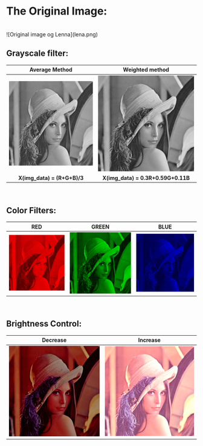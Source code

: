 <h1>The Original Image:</h1></br>
![Original image og Lenna](lena.png)
</br>
<h2><b>Grayscale filter<b>:</h2>

  Average Method            |  Weighted method
:-------------------------:|:-------------------------:
![Grayed with average method](Images/grayscale_avg.png)  |  ![Grayed with weighted method](Images/grayscale_lum.png)
 X(img_data) = (R+G+B)/3 | X(img_data) = 0.3R+0.59G+0.11B
 </br>
<h2><b>Color Filters:</b></h2>

  RED            |  GREEN     |     BLUE
:-------------------------:|:-------------------------:|:---------------------:
![Red Filter](Images/red.png)  |  ![Green](Images/green.png)  |  ![Blue Filter](Images/blue.png)

 </br>

<h2><b>Brightness Control:</b></h2>

  Decrease           |  Increase
:-------------------------:|:-------------------------:
![Darker Image](Images/brightMapDarker.png)  |  ![Lighter Image](Images/brightMapLighter.png)

</br>